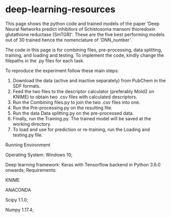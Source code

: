 # deep-learning-resources
This page shows the python code and trained models of the paper 'Deep Neural Networks predict inhibitors of Schistosoma mansoni thioredoxin glutathione reductase (SmTGR)'. These are the five best performing models out of 30 trained hence the nomenclature of 'DNN_number'.


The code in this page is for combining files, pre-processing, data splitting, training, and loading and testing. To implement the code, kindly change the filepaths in the .py files for each task.

To reproduce the experiment follow these main steps:

1. Download the data (active and inactive separately) from PubChem in the SDF formats.
2. Feed the two files to the descriptor calculator (preferably Mold2 on KNIME) to obtain two .csv files with calculated descriptors.
3. Run the Combining files.py to join the two .csv files into one.
4. Run the Pre-processing.py on the resulting file.
5. Run the data Data splitting.py on the pre-processed data.
6. Finally, run the Training.py. The trained model will be saved at the working directory.
7. To load and use for prediction or re-training, run the Loading and testing.py file.


Running Environment

Operating System: Windows 10;


Deep learning framework: Keras with Tensorflow backend in Python 3.6.0 onwards;
Requirements:

KNIME

ANACONDA

Scipy 1.1.0;

Numpy 1.17.4;
